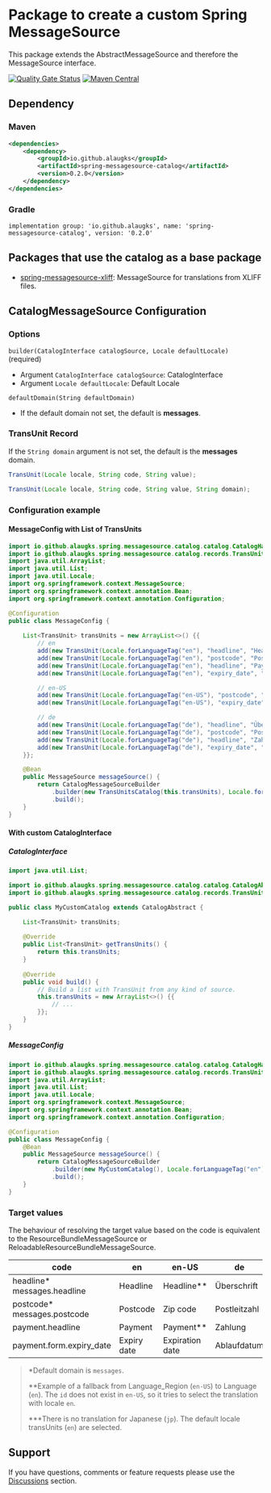 # Package to create a custom Spring MessageSource

This package extends the AbstractMessageSource and therefore the MessageSource interface. 

[![Quality Gate Status](https://sonarcloud.io/api/project_badges/measure?project=alaugks_spring-messagesource-base&metric=alert_status&token=3d2b79af1f0f0ab6089e565495b4db6f621e9a13)](https://sonarcloud.io/summary/overall?id=alaugks_spring-messagesource-base)
[![Maven Central](https://img.shields.io/maven-central/v/io.github.alaugks/spring-messagesource-catalog.svg?label=Maven%20Central)](https://central.sonatype.com/artifact/io.github.alaugks/spring-messagesource-catalog/0.2.0)

## Dependency

### Maven

```xml
<dependencies>
    <dependency>
        <groupId>io.github.alaugks</groupId>
        <artifactId>spring-messagesource-catalog</artifactId>
        <version>0.2.0</version>
    </dependency>
</dependencies>
```

### Gradle

```
implementation group: 'io.github.alaugks', name: 'spring-messagesource-catalog', version: '0.2.0'
```

## Packages that use the catalog as a base package

* [spring-messagesource-xliff](https://github.com/alaugks/spring-messagesource-xliff): MessageSource for translations from XLIFF files.

## CatalogMessageSource Configuration

### Options

`builder(CatalogInterface catalogSource, Locale defaultLocale)` (required)

* Argument `CatalogInterface catalogSource`: CatalogInterface<br>
* Argument `Locale defaultLocale`: Default Locale

`defaultDomain(String defaultDomain)`
* If the default domain not set, the default is **messages**.

### TransUnit Record

If the `String domain` argument is not set, the default is the **messages** domain.

```java
TransUnit(Locale locale, String code, String value);

TransUnit(Locale locale, String code, String value, String domain);
```


### Configuration example

#### MessageConfig with List of TransUnits 

```java
import io.github.alaugks.spring.messagesource.catalog.catalog.CatalogHandler;
import io.github.alaugks.spring.messagesource.catalog.records.TransUnit;
import java.util.ArrayList;
import java.util.List;
import java.util.Locale;
import org.springframework.context.MessageSource;
import org.springframework.context.annotation.Bean;
import org.springframework.context.annotation.Configuration;

@Configuration
public class MessageConfig {
    
    List<TransUnit> transUnits = new ArrayList<>() {{
        // en
        add(new TransUnit(Locale.forLanguageTag("en"), "headline", "Headline"));
        add(new TransUnit(Locale.forLanguageTag("en"), "postcode", "Postcode"));
        add(new TransUnit(Locale.forLanguageTag("en"), "headline", "Payment", "payment"));
        add(new TransUnit(Locale.forLanguageTag("en"), "expiry_date", "Expiry date", "payment"));

        // en-US
        add(new TransUnit(Locale.forLanguageTag("en-US"), "postcode", "Zip code"));
        add(new TransUnit(Locale.forLanguageTag("en-US"), "expiry_date", "Expiration date", "payment"));

        // de
        add(new TransUnit(Locale.forLanguageTag("de"), "headline", "Überschrift"));
        add(new TransUnit(Locale.forLanguageTag("de"), "postcode", "Postleitzahl"));
        add(new TransUnit(Locale.forLanguageTag("de"), "headline", "Zahlung", "payment"));
        add(new TransUnit(Locale.forLanguageTag("de"), "expiry_date", "Ablaufdatum", "payment"));
    }};

    @Bean
    public MessageSource messageSource() {
        return CatalogMessageSourceBuilder
            .builder(new TransUnitsCatalog(this.transUnits), Locale.forLanguageTag("en"))
            .build();
	}
}
```

#### With custom CatalogInterface

##### CatalogInterface

```java
import java.util.List;

import io.github.alaugks.spring.messagesource.catalog.catalog.CatalogAbstract;
import io.github.alaugks.spring.messagesource.catalog.records.TransUnit;

public class MyCustomCatalog extends CatalogAbstract {

    List<TransUnit> transUnits;
	
    @Override
    public List<TransUnit> getTransUnits() {
        return this.transUnits;
    }
    
    @Override
    public void build() {
        // Build a list with TransUnit from any kind of source.
        this.transUnits = new ArrayList<>() {{
            // ...
        }};
    }
}
```

##### MessageConfig

```java
import io.github.alaugks.spring.messagesource.catalog.catalog.CatalogHandler;
import io.github.alaugks.spring.messagesource.catalog.records.TransUnit;
import java.util.ArrayList;
import java.util.List;
import java.util.Locale;
import org.springframework.context.MessageSource;
import org.springframework.context.annotation.Bean;
import org.springframework.context.annotation.Configuration;

@Configuration
public class MessageConfig {
    @Bean
    public MessageSource messageSource() {
        return CatalogMessageSourceBuilder
            .builder(new MyCustomCatalog(), Locale.forLanguageTag("en"))
            .build();
	}
}
```

### Target values

The behaviour of resolving the target value based on the code is equivalent to the ResourceBundleMessageSource or ReloadableResourceBundleMessageSource.

<table>
  <thead>
  <tr>
    <th>code</th>
    <th>en</th>
    <th>en-US</th>
    <th>de</th>
    <th>jp***</th>
  </tr>
  </thead>
  <tbody>
  <tr>
    <td>headline*<br>messages.headline</td>
    <td>Headline</td>
    <td>Headline**</td>
    <td>Überschrift</td>
    <td>Headline</td>
  </tr>
  <tr>
    <td>postcode*<br>messages.postcode</td>
    <td>Postcode</td>
    <td>Zip code</td>
    <td>Postleitzahl</td>
    <td>Postcode</td>
  </tr>
  <tr>
    <td>payment.headline</td>
    <td>Payment</td>
    <td>Payment**</td>
    <td>Zahlung</td>
    <td>Payment</td>
  </tr>
  <tr>
    <td>payment.form.expiry_date</td>
    <td>Expiry date</td>
    <td>Expiration date</td>
    <td>Ablaufdatum</td>
    <td>Expiry date</td>
  </tr>
  </tbody>
</table>

> *Default domain is `messages`.
>
> **Example of a fallback from Language_Region (`en-US`) to Language (`en`). The `id` does not exist in `en-US`, so it tries to select the translation with locale `en`.
> 
> ***There is no translation for Japanese (`jp`). The default locale transUnits (`en`) are selected.


## Support

If you have questions, comments or feature requests please use the [Discussions](https://github.com/alaugks/spring-messagesource-catalog/discussions) section.

<a name="a8"></a>



